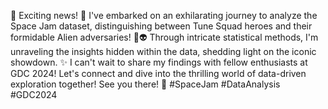🚀 Exciting news! 🌌 I've embarked on an exhilarating journey to analyze the Space Jam dataset, distinguishing between Tune Squad heroes and their formidable Alien adversaries! 🏀👽 Through intricate statistical methods, I'm unraveling the insights hidden within the data, shedding light on the iconic showdown. ✨ I can't wait to share my findings with fellow enthusiasts at GDC 2024! Let's connect and dive into the thrilling world of data-driven exploration together! See you there! 🎉 #SpaceJam #DataAnalysis #GDC2024
